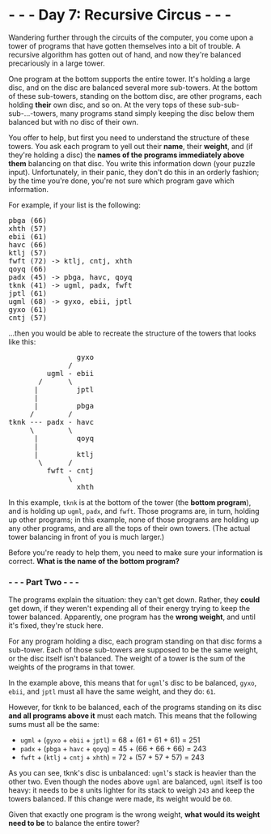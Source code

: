 # - - - Day 7: Recursive Circus - - -

Wandering further through the circuits of the computer, you come upon a tower of programs that have gotten themselves into a bit of trouble. A recursive algorithm has gotten out of hand, and now they're balanced precariously in a large tower.

One program at the bottom supports the entire tower. It's holding a large disc, and on the disc are balanced several more sub-towers. At the bottom of these sub-towers, standing on the bottom disc, are other programs, each holding **their** own disc, and so on. At the very tops of these sub-sub-sub-...-towers, many programs stand simply keeping the disc below them balanced but with no disc of their own.

You offer to help, but first you need to understand the structure of these towers. You ask each program to yell out their **name**, their **weight**, and (if they're holding a disc) the **names of the programs immediately above them** balancing on that disc. You write this information down (your puzzle input). Unfortunately, in their panic, they don't do this in an orderly fashion; by the time you're done, you're not sure which program gave which information.

For example, if your list is the following:

<pre>
pbga (66)
xhth (57)
ebii (61)
havc (66)
ktlj (57)
fwft (72) -> ktlj, cntj, xhth
qoyq (66)
padx (45) -> pbga, havc, qoyq
tknk (41) -> ugml, padx, fwft
jptl (61)
ugml (68) -> gyxo, ebii, jptl
gyxo (61)
cntj (57)
</pre>

...then you would be able to recreate the structure of the towers that looks like this:

<pre>
                gyxo
              /     
         ugml - ebii
       /      \     
      |         jptl
      |        
      |         pbga
     /        /
tknk --- padx - havc
     \        \
      |         qoyq
      |             
      |         ktlj
       \      /     
         fwft - cntj
              \     
                xhth
</pre>

In this example, ``tknk`` is at the bottom of the tower (the **bottom program**), and is holding up ``ugml``, ``padx``, and ``fwft``. Those programs are, in turn, holding up other programs; in this example, none of those programs are holding up any other programs, and are all the tops of their own towers. (The actual tower balancing in front of you is much larger.)

Before you're ready to help them, you need to make sure your information is correct. **What is the name of the bottom program?**


### - - - Part Two - - -

The programs explain the situation: they can't get down. Rather, they **could** get down, if they weren't expending all of their energy trying to keep the tower balanced. Apparently, one program has the **wrong weight**, and until it's fixed, they're stuck here.

For any program holding a disc, each program standing on that disc forms a sub-tower. Each of those sub-towers are supposed to be the same weight, or the disc itself isn't balanced. The weight of a tower is the sum of the weights of the programs in that tower.

In the example above, this means that for ``ugml``'s disc to be balanced, ``gyxo``, ``ebii``, and ``jptl`` must all have the same weight, and they do: ``61``.

However, for tknk to be balanced, each of the programs standing on its disc **and all programs above it** must each match. This means that the following sums must all be the same:

* ``ugml`` + (``gyxo`` + ``ebii`` + ``jptl``) = 68 + (61 + 61 + 61) = 251
* ``padx`` + (``pbga`` + ``havc`` + ``qoyq``) = 45 + (66 + 66 + 66) = 243
* ``fwft`` + (``ktlj`` + ``cntj`` + ``xhth``) = 72 + (57 + 57 + 57) = 243

As you can see, tknk's disc is unbalanced: ``ugml``'s stack is heavier than the other two. Even though the nodes above ``ugml`` are balanced, ``ugml`` itself is too heavy: it needs to be ``8`` units lighter for its stack to weigh ``243`` and keep the towers balanced. If this change were made, its weight would be ``60``.

Given that exactly one program is the wrong weight, **what would its weight need to be** to balance the entire tower?
